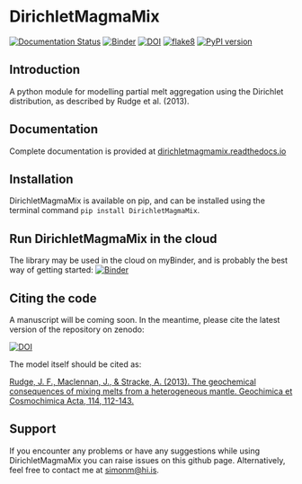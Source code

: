 # DirichletMagmaMix

[![Documentation Status](https://readthedocs.org/projects/dirichletmagmamix/badge/?version=latest)](https://dirichletmagmamix.readthedocs.io/en/latest/?badge=latest) [![Binder](https://mybinder.org/badge_logo.svg)](https://mybinder.org/v2/gh/simonwmatthews/DirichletMagmaMix/HEAD?labpath=tutorials%2Ftutorial1.ipynb) [![DOI](https://zenodo.org/badge/402828732.svg)](https://zenodo.org/badge/latestdoi/402828732) [![flake8](https://github.com/simonwmatthews/DirichletMagmaMix/actions/workflows/flake8.yml/badge.svg)](https://github.com/simonwmatthews/DirichletMagmaMix/actions/workflows/flake8.yml) [![PyPI version](https://badge.fury.io/py/DirichletMagmaMix.svg)](https://badge.fury.io/py/DirichletMagmaMix)

## Introduction

A python module for modelling partial melt aggregation using the Dirichlet distribution, as described by Rudge et al. (2013).

## Documentation

Complete documentation is provided at [dirichletmagmamix.readthedocs.io](https://dirichletmagmamix.readthedocs.io)

## Installation

DirichletMagmaMix is available on pip, and can be installed using the terminal command `pip install DirichletMagmaMix`.

## Run DirichletMagmaMix in the cloud

The library may be used in the cloud on myBinder, and is probably the best way of getting started:
[![Binder](https://mybinder.org/badge_logo.svg)](https://mybinder.org/v2/gh/simonwmatthews/DirichletMagmaMix/HEAD?labpath=tutorials%2Ftutorial1.ipynb)

## Citing the code

A manuscript will be coming soon. In the meantime, please cite the latest version of the repository on zenodo:

[![DOI](https://zenodo.org/badge/402828732.svg)](https://zenodo.org/badge/latestdoi/402828732)

The model itself should be cited as:

[Rudge, J. F., Maclennan, J., & Stracke, A. (2013). The geochemical consequences of mixing melts from a heterogeneous mantle. Geochimica et Cosmochimica Acta, 114, 112-143.](https://doi.org/10.1016/j.gca.2013.03.042)

## Support

If you encounter any problems or have any suggestions while using DirichletMagmaMix you can raise
issues on this github page. Alternatively, feel free to contact me at simonm@hi.is.
